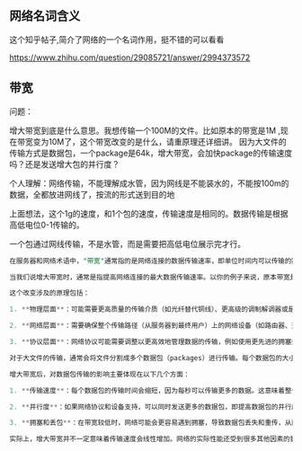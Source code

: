 ## 网络名词含义

这个知乎帖子,简介了网络的一个名词作用，挺不错的可以看看

https://www.zhihu.com/question/29085721/answer/2994373572



## 带宽

问题：

增大带宽到底是什么意思。我想传输一个100M的文件。比如原本的带宽是1M ,现在带宽变为10M了，这个带宽改变的是什么，请重原理还详细讲。
因为大文件的传输方式是数据包，一个package是64k，增大带宽，会加快package的传输速度吗？还是发送增大包的并行度？

个人理解：网络传输，不能理解成水管，因为网线是不能装水的，不能按100m的数据，全都放进网线了，按流的形式送到目的地

上面想法，这个1g的速度，和1个包的速度，传输速度是相同的。数据传输是根据高低电位0-1传输的。

一个包通过网线传输，不是水管，而是需要把高低电位展示完才行。

```sql
在服务器和网络术语中，"带宽"通常指的是网络连接的数据传输速率，即单位时间内可以传输的数据量。带宽的单位通常是比特每秒（bps），也可以用更大的单位表示，如千比特每秒（Kbps）、兆比特每秒（Mbps）、吉比特每秒（Gbps）等。

当我们说增大带宽时，通常是指提高网络连接的最大数据传输速率。以你的例子来说，原本带宽是1Mbps，现在增加到了10Mbps，意味着理论上每秒可以传输的数据量增加了10倍。

这个改变涉及的原理包括：

1. **物理层面**：可能需要更高质量的传输介质（如光纤替代铜线）、更高级的调制解调器或是更先进的网络设备来支持更高的数据传输率。

2. **网络层面**：需要确保整个传输路径（从服务器到最终用户）上的网络设备（如路由器、交换机）都能支持更高的带宽。

3. **协议层面**：网络协议可能需要调整以更高效地管理数据的传输，例如使用更先进的拥塞控制算法来减少数据包丢失和重传。

对于大文件的传输，通常会将文件分割成多个数据包（packages）进行传输。每个数据包的大小可以是固定的，如你所说的64KB，也可以根据网络条件进行调整。

增大带宽后，对数据包传输的影响主要体现在以下几个方面：

1. **传输速度**：每个数据包的传输时间会缩短，因为每秒可以传输更多的数据。这意味着整个文件的传输时间会减少。

2. **并行度**：如果网络协议和设备支持，可以同时发送更多的数据包，即提高数据包的并行度。这不仅可以提高利用率，还可以在某些情况下减少因网络延迟而导致的总体传输时间。

3. **拥塞和丢包**：在带宽较低时，网络可能会更容易遇到拥塞，导致数据包丢失和重传，从而降低传输效率。增大带宽可以减少这种情况的发生。

实际上，增大带宽并不一定意味着传输速度会线性增加。网络的实际性能还受到很多其他因素的影响，如传输路径上的延迟、丢包率、TCP协议的窗口大小调整机制等。此外，服务器和客户端的处理能力也可能成为传输速度的瓶颈。因此，在实践中，即使带宽增加了，最终的传输速度提升可能不会完全按比例增加。
```

